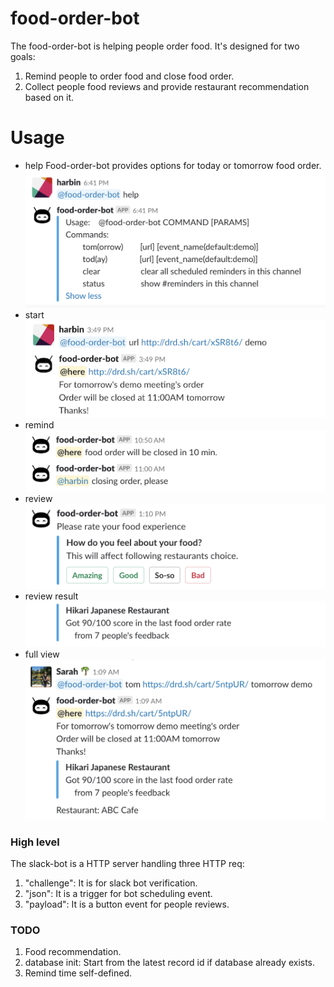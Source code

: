 # food-order-bot
The food-order-bot is helping people order food. It's designed for two goals:
1. Remind people to order food and close food order.
2. Collect people food reviews and provide restaurant recommendation based on it.

# Usage
- help
Food-order-bot provides options for today or tomorrow food order.
![](img/help.png)
- start
![](img/order.png)
- remind
![](img/reminder.png)
- review
![](img/rate.png)
- review result
![](img/PeopleReview.png)
- full view
![](img/Full.png)

### High level
The slack-bot is a HTTP server handling three HTTP req:
1. "challenge": It is for slack bot verification.
2. "json": It is a trigger for bot scheduling event.
3. "payload": It is a button event for people reviews.


### TODO
1. Food recommendation.
2. database init: Start from the latest record id if database already exists. 
3. Remind time self-defined.

